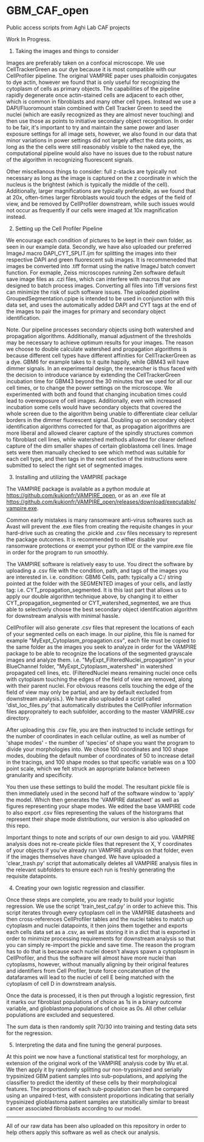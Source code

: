 # GBM_CAF_open
Public access scripts from Aghi Lab CAF projects


Work In Progress.

1. Taking the images and things to consider

Images are preferably taken on a confocal microscope. We use CellTrackerGreen as our dye because it is most compatible with our CellProfiler pipeline. The original VAMPIRE paper uses phalloidin conjugates to dye actin, however we found that is only useful for recognizing the cytoplasm of cells as primary objects. The capabilities of the pipeline rapidly degenerate once actin-stained cells are adjacent to each other, which is common in fibroblasts and many other cell types. Instead we use a DAPI/Fluoromount stain combined with Cell Tracker Green to seed the nuclei (which are easily recognized as they are almost never touching) and then use those as points to initiative secondary object recognition. In order to be fair, it's important to try and maintain the same power and laser exposure settings for all image sets, however, we also found in our data that minor variations in power settings did not largely affect the data points, as long as the the cells were still reasonably visible to the naked eye, the computational pipeline would also have no issues due to the robust nature of the algorithm in recognizing fluorescent signals. 

Other miscellanous things to consider: full z-stacks are typically not necessary as long as the image is captured on the z coordinate in which the nucleus is the brightest (which is typically the middle of the cell). Additionally, larger magnifications are typically preferable, as we found that at 20x, often-times larger fibroblasts would touch the edges of the field of view, and be removed by CellProfiler downstream, while such issues would not occur as frequently if our cells were imaged at 10x magnification instead. 

2. Setting up the Cell Profiler Pipeline

We encourage each condition of pictures to be kept in their own folder, as seen in our example data. Secondly, we have also uploaded our preferred ImageJ macro DAPI_CYT_SPLIT.ijm for splitting the images into their respective DAPI and green fluorescent sub images. It is recommeneded that images be converted into .tiff format using the native ImageJ batch convert function. For exmaple, Zeiss microscopes running Zen software default save image files as .czi files, which can interfere with macros that are designed to batch process images. Converting all files into Tiff versions first can minimize the risk of such software issues. The uploaded pipeline GroupedSegmentation.cpipe is intended to be used in conjunction with this data set, and uses the automatically added DAPI and CYT tags at the end of the images to pair the images for primary and secondary object identification. 

Note. Our pipeline processes secondary objects using both watershed and propagation algorithms. Additionally, manual adjustment of the thresholds may be necessary to achieve optimum results for your images. The reason we choose to double calculate watershed and propagation algorithms is because different cell types have different affinities for CellTrackerGreen as a dye. GBM6 for example takes to it quite happily, while GBM43 will have dimmer signals. In an experimental design, the researcher is thus faced with the decision to introduce variance by extending the CellTrackerGreen incubation time for GBM43 beyond the 30 minutes that we used for all our cell times, or to change the power settings on the microscope. We experimented with both and found that changing incubation times could lead to overexposure of cell images. Additionally, even with increased incubation some cells would have secondary objects that covered the whole screen due to the algorithm being unable to differentiate clear cellular borders in the dimmer fluorescent signal. Doubling up on secondary object identification algorithms corrected for that, as propagation algorithms are more liberal and allowed clearer capture of the spindly structures common to fibroblast cell lines, while watershed methods allowed for clearer defined capture of the dim smaller shapes of certain glioblastoma cell lines. Image sets were then manually checked to see which method was suitable for each cell type, and then tags in the next section of the instructions were submitted to select the right set of segmented images. 

3. Installing and utilizing the VAMPIRE package

The VAMPIRE package is available as a python module at https://github.com/kukionfr/VAMPIRE_open, or as an .exe file at https://github.com/kukionfr/VAMPIRE_open/releases/download/executable/vampire.exe.

Common early mistakes is many ransomware anti-virus softwares such as Avast will prevent the .exe files from creating the requisite changes in your hard-drive such as creating the .pickle and .csv files necessary to represent the package outcomes. It is recommended to either disable your ransomware protections or exempt your python IDE or the vampire.exe file in order for the program to run smoothly. 

The VAMPIRE software is relatively easy to use. You direct the software by uploading a .csv file with the condition, path, and tags of the images you are interested in. i.e. condition: GBM6 Cells, path: typically a C:/ string pointed at the folder with the SEGMENTED images of your cells, and lastly tag: i.e. CYT_propagation_segmented. It is this last part that allows us to apply our double algorithm technique above, by changing it to either CYT_propagation_segmented or CYT_watershed_segmented, we are thus able to selectively choose the best secondary object identification algorithm for downstream analysis with minimal hassle. 

CellProfiler will also generate .csv files that represent the locations of each of your segmented cells on each image. In our pipline, this file is named for example "MyExpt_Cytoplasm_propagation.csv", each file must be copied to the same folder as the images you seek to analyze in order for the VAMPIRE package to be able to recognize the locations of the segmented grayscale images and analyze them. i.e. "MyExpt_FilteredNuclei_propagation" in your BlueChannel folder, "MyExpt_Cytoplasm_watershed" in watershed propagated cell lines, etc. (FilteredNuclei means remaining nuclei once cells with cytoplasm touching the edges of the field of view are removed, along with their parent nuclei. For obvious reasons cells touching the edge of the field of view may only be partial, and are by default excluded from downstream analysis.). We have also uploaded a script called 'dist_loc_files.py' that automatically distributes the CellProfiler information files appropraitely to each subfolder, according to the master VAMPIRE.csv directory. 

After uploading this .csv file, you are then instructed to include settings for the number of coordinates in each cellular outline, as well as number of 'shape modes' - the number of 'species' of shape you want the program to divide your morphologies into. We chose 100 coordinates and 100 shape modes, doubling the default number of coordinates of 50 to increase detail in the tracings, and 100 shape modes so that specific variable was on a 100 point scale, which we felt struck an appropriate balance between granularity and specificity. 

You then use these settings to build the model. The resultant pickle file is then immediately used in the second half of the software window to 'apply' the model. Which then generates the 'VAMPIRE datasheet' as well as figures representing your shape modes. We edited the base VAMPIRE code to also export .csv files representing the values of the historgrams that represent their shape mode distributions, our version is also uploaded on this repo.

Important things to note and scripts of our own design to aid you. VAMPIRE analysis does not re-create pickle files that represent the X, Y coordinates of your objects if you've already run VAMPIRE analysis on that folder, even if the images themselves have changed. We have uploaded a 'clear_trash.py' script that automatically deletes all VAMPIRE analysis files in the relevant subfolders to ensure each run is freshly generating the requisite datapoints. 


4. Creating your own logistic regression and classifier.

Once these steps are complete, you are ready to build your logistic regression. We use the script 'train_test_caf.py' in order to achieve this. This script iterates through every cytoplasm cell in the VAMPIRE datasheets and then cross-references CellProfiler tables and the nuclei tables to match up cytoplasm and nuclei datapoints, it then joins them together and exports each cells data set as a .csv, as well as storing it in a dict that is exported in order to minimize processing requirements for downstream analysis so that you can simply re-import the pickle and save time. The reason the program has to do that is because each nuclei doesn't always spawn a cytoplasm in CellProfiler, and thus the software will almost have more nuclei than cytoplasms, however, without manually aligning by their original features and identifiers from Cell Profiler, brute force concatenation of the datafarames will lead to the nuclei of cell E being matched with the cytoplasm of cell D in downstream analysis. 

Once the data is processed, it is then put through a logistic regression, first it marks our fibroblast populations of choice as 1s in a binary outcome variable, and glioblastoma populations of choice as 0s. All other cellular populations are excluded and sequestered. 

The sum data is then randomly split 70/30 into training and testing data sets for the regression. 

5. Interpreting the data and fine tuning the general purposes. 

At this point we now have a functional statistical test for morphology, an extension of the original work of the VAMPIRE analysis code by Wu et.al. We then apply it by randomly splitting our non-trypsinized and serially trypsinized GBM patient samples into sub-populations, and applying the classifier to predict the identity of these cells by their morphological features. The proportions of each sub-population can then be compared using an unpaired t-test, with consistent proportions indicating that serially trypsinized glioblastoma patient samples are statsitically similar to breast cancer associated fibroblasts according to our model. 


***

All of our raw data has been also uploaded on this repository in order to help others apply this software as well as check our analysis. 
